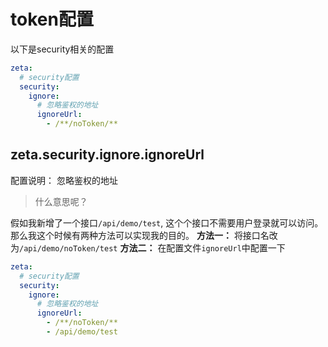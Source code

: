 # token配置

以下是security相关的配置
```yaml
zeta:
  # security配置
  security:
    ignore:
      # 忽略鉴权的地址
      ignoreUrl:
        - /**/noToken/**
```

## zeta.security.ignore.ignoreUrl
配置说明： 忽略鉴权的地址

> 什么意思呢？

假如我新增了一个接口`/api/demo/test`, 这个个接口不需要用户登录就可以访问。
那么我这个时候有两种方法可以实现我的目的。
**方法一：**
将接口名改为`/api/demo/noToken/test`
**方法二：**
在配置文件`ignoreUrl`中配置一下
```yaml
zeta:
  # security配置
  security:
    ignore:
      # 忽略鉴权的地址
      ignoreUrl:
        - /**/noToken/**
        - /api/demo/test 
```

